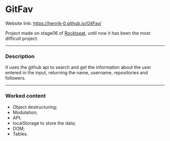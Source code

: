 # GitFav

Website link: https://henrik-0.github.io/GitFav/

Project made on stage06 of [Rocktseat](https://app.rocketseat.com.br/dashboard), until now it has been the most difficult project.

---

### Description 

It uses the github api to search and get the information about the user entered in the input, returning the name, username, repositories and followers.

---

### Worked content

+ Object destructuring;
+ Modulation;
+ API;
+ localStorage to store the data;
+ DOM;
+ Tables.